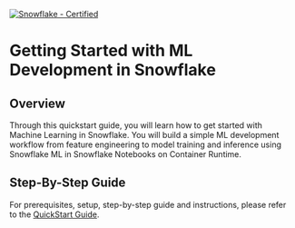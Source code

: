 [![Snowflake - Certified](https://img.shields.io/badge/Snowflake-Certified-2ea44f?style=for-the-badge&logo=snowflake)](https://developers.snowflake.com/solutions/)

# Getting Started with ML Development in Snowflake

## Overview
Through this quickstart guide, you will learn how to get started with Machine Learning in Snowflake. You will build a simple ML development workflow from feature engineering to model training and inference using Snowflake ML in Snowflake Notebooks on Container Runtime.

## Step-By-Step Guide
For prerequisites, setup, step-by-step guide and instructions, please refer to the [QuickStart Guide](https://quickstarts.snowflake.com/guide/intro_to_machine_learning_with_snowpark_ml_for_python/index.html?index=..%2F..index#0).
